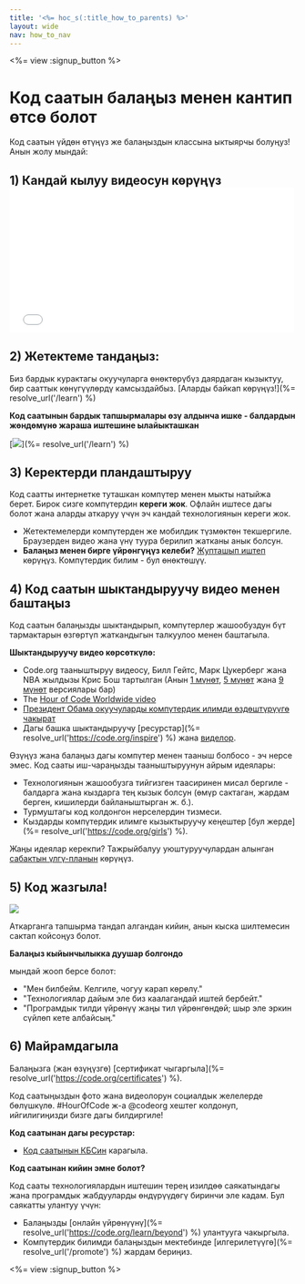 ```yaml
---
title: '<%= hoc_s(:title_how_to_parents) %>'
layout: wide
nav: how_to_nav
---
```

<%= view :signup_button %>

# Код саатын балаңыз менен кантип өтсө болот

Код саатын үйдөн өтүңүз же балаңыздын классына ыктыярчы болуңуз! Анын жолу мындай:

## 1) Кандай кылуу видеосун көрүңүз <iframe width="500" height="255" src="//www.youtube.com/embed/SrnvvWDm73k" frameborder="0" allowfullscreen mark="crwd-mark"></iframe> 

## 2) Жетектеме тандаңыз:

Биз бардык курактагы окуучуларга өнөктөрүбүз даярдаган кызыктуу, бир сааттык көнүгүүлөрдү камсыздайбыз. [Аларды байкап көрүңүз!](%= resolve_url('/learn') %)

**Код саатынын бардык тапшырмалары өзү алдынча ишке - балдардын жөндөмүнө жараша иштешине ылайыкташкан**

[![](/images/fit-700/tutorials.png)](%= resolve_url('/learn') %)

## 3) Керектерди пландаштыруу

Код саатты интернетке туташкан компүтер менен мыкты натыйжа берет. Бирок сизге компүтердин **кереги жок**. Офлайн иштесе дагы болот жана аларды аткаруу үчүн эч кандай технологиянын кереги жок.

- Жетектемелерди компүтерден же мобилдик түзмөктөн текшергиле. Браузерден видео жана үнү туура берилип жатканы анык болсун.
- **Балаңыз менен бирге үйрөнгүңүз келеби?** [Жупташып иштеп](http://www.ncwit.org/resources/pair-programming-box-power-collaborative-learning) көрүңүз. Компүтердик билим - бул өнөктөшүү.

## 4) Код саатын шыктандыруучу видео менен баштаңыз

Код саатын балаңызды шыктандырып, компүтерлер жашообуздун бүт тармактарын өзгөртүп жаткандыгын талкуулоо менен баштагыла.

**Шыктандыруучу видео көрсөткүлө:**

- Code.org тааныштыруу видеосу, Билл Гейтс, Марк Цукерберг жана NBA жылдызы Крис Бош тартылган (Анын [1 мүнөт](https://www.youtube.com/watch?v=qYZF6oIZtfc), [5 мүнөт](https://www.youtube.com/watch?v=nKIu9yen5nc) жана [9 мүнөт](https://www.youtube.com/watch?v=dU1xS07N-FA) версиялары бар)
- The [Hour of Code Worldwide video](https://www.youtube.com/watch?v=KsOIlDT145A)
- [Президент Обама окуучуларды компүтердик илимди өздөштүрүүгө чакырат](https://www.youtube.com/watch?v=6XvmhE1J9PY)
- Дагы башка шыктандыруучу [ресурстар](%= resolve_url('https://code.org/inspire') %) жана [виделор](https://www.youtube.com/playlist?list=PLzdnOPI1iJNfpD8i4Sx7U0y2MccnrNZuP).

Өзүңүз жана балаңыз дагы компүтер менен тааныш болбосо - эч нерсе эмес. Код сааты иш-чараңызды тааныштыруунун айрым идеялары:

- Технологиянын жашообузга тийгизген таасиринен мисал бергиле - балдарга жана кыздарга тең кызык болсун (өмүр сактаган, жардам берген, кишилерди байланыштырган ж. б.).
- Турмуштагы код колдонгон нерселердин тизмеси.
- Кыздарды компүтердик илимге кызыктыруучу кеңештер [бул жерде](%= resolve_url('https://code.org/girls') %).

Жаңы идеялар керекпи? Тажрыйбалуу уюштуруучулардан алынган [сабактын үлгү-планын](/files/AfterschoolEducatorLessonPlanOutline.docx) көрүңүз.

## 5) Код жазгыла!

<img src="/images/fit-700/tutorial-short-link.png" />

Аткарганга тапшырма тандап алгандан кийин, анын кыска шилтемесин сактап койсоңуз болот.

**Балаңыз кыйынчылыкка дуушар болгондо**

мындай жооп берсе болот:

- "Мен билбейм. Келгиле, чогуу карап көрөлү."
- "Технологиялар дайым эле биз каалагандай иштей бербейт."
- "Програмдык тилди үйрөнүү жаңы тил үйрөнгөндөй; шыр эле эркин сүйлөп кете албайсың."

## 6) Майрамдагыла

Балаңызга (жан өзүңүзгө) [сертификат чыгаргыла](%= resolve_url('https://code.org/certificates') %).

Код саатыңыздын фото жана видеолорун социалдык желелерде бөлүшкүлө. #HourOfCode ж-а @codeorg хештег колдонуп, ийгилигиңизди бизге дагы билдиргиле!

**Код саатынан дагы ресурстар:**

- [Код саатынын КБСин](https://support.code.org/hc/en-us/categories/200147083-Hour-of-Code) карагыла.

**Код саатынан кийин эмне болот?**

Код сааты технологиялардын иштешин терең изилдөө саякатындагы жана програмдык жабдууларды өндүрүүдөгү биринчи эле кадам. Бул саякатты улантуу үчүн:

- Балаңызды [онлайн үйрөнүүнү](%= resolve_url('https://code.org/learn/beyond') %) улантууга чакыргыла.
- Компүтердик билимди балаңыздын мектебинде [илгерилетүүгө](%= resolve_url('/promote') %) жардам бериңиз.

<%= view :signup_button %>